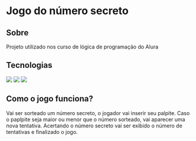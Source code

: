 <h1>Jogo do número secreto</h1>

<h2>Sobre</h2>
<p>Projeto utilizado nos curso de lógica de programação do Alura</p>

<h2>Tecnologias</h2>
<div>
    <img src="https://img.shields.io/badge/-JavaScript-333333?style=flat&logo=javascript">
    <img src="https://img.shields.io/badge/-HTML5-333333?style=flat&logo=HTML5">
    <img src="https://img.shields.io/badge/-CSS-333333?style=flat&logo=CSS3&logoColor=1572B6">
</div>

<h2>Como o jogo funciona?</h2>
<p>Vai ser sorteado um número secreto, o jogador vai inserir seu palpite.
Caso o paplpite seja maior ou menor que o número sorteado, vai aparecer uma nova tentativa. Acertando o número secreto vai ser exibido o número de tentativas e finalizado o jogo.</p>